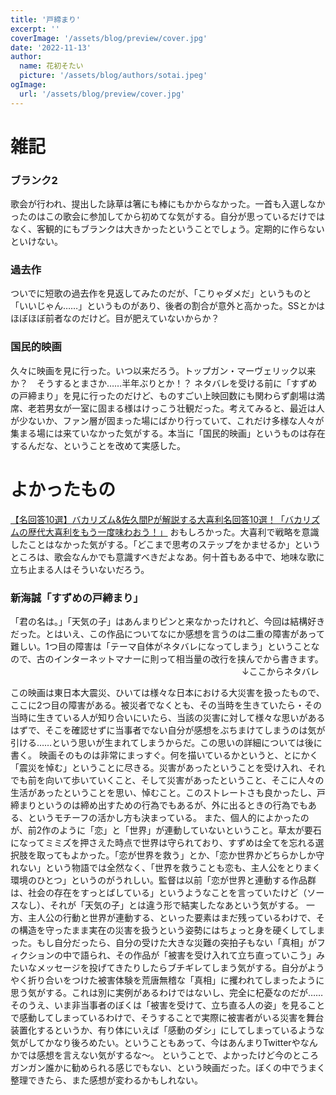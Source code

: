 ```yaml
---
title: '戸締まり'
excerpt: ''
coverImage: '/assets/blog/preview/cover.jpg'
date: '2022-11-13'
author:
  name: 花初そたい
  picture: '/assets/blog/authors/sotai.jpeg'
ogImage:
  url: '/assets/blog/preview/cover.jpg'
---
```

# 雑記
### ブランク2
歌会が行われ、提出した詠草は箸にも棒にもかからなかった。一首も入選しなかったのはこの歌会に参加してから初めてな気がする。自分が思っているだけではなく、客観的にもブランクは大きかったということでしょう。定期的に作らないといけない。

### 過去作
ついでに短歌の過去作を見返してみたのだが、「こりゃダメだ」というものと「いいじゃん……」というものがあり、後者の割合が意外と高かった。SSとかはほぼほぼ前者なのだけど。目が肥えていないからか？

### 国民的映画
久々に映画を見に行った。いつ以来だろう。トップガン・マーヴェリック以来か？　そうするとまさか……半年ぶりとか！？
ネタバレを受ける前に「すずめの戸締まり」を見に行ったのだけど、ものすごい上映回数にも関わらず劇場は満席、老若男女が一室に固まる様はけっこう壮観だった。考えてみると、最近は人が少ないか、ファン層が固まった場にばかり行っていて、これだけ多様な人々が集まる場には来ていなかった気がする。本当に「国民的映画」というものは存在するんだな、ということを改めて実感した。

# よかったもの
[【名回答10選】バカリズム&佐久間Pが解説する大喜利名回答10選！「バカリズムの歴代大喜利をもう一度味わおう！」](https://youtu.be/vzVd8oUnAKg)
おもしろかった。大喜利で戦略を意識したことはなかった気がする。「どこまで思考のステップをかませるか」というところは、歌会なんかでも意識すべきだよなあ。何十首もある中で、地味な歌に立ち止まる人はそういないだろう。

### 新海誠「すずめの戸締まり」
「君の名は。」「天気の子」はあんまりピンと来なかったけれど、今回は結構好きだった。とはいえ、この作品についてなにか感想を言うのは二重の障害があって難しい。1つ目の障害は「テーマ自体がネタバレになってしまう」ということなので、古のインターネットマナーに則って相当量の改行を挟んでから書きます。
ㅤ
ㅤ
ㅤ
ㅤ
ㅤ
ㅤ
ㅤ
ㅤ
ㅤ
ㅤ
ㅤ
ㅤ
ㅤ
ㅤ
ㅤ
ㅤ
ㅤ
ㅤ
ㅤ
ㅤ
ㅤ
ㅤ
↓ここからネタバレ

この映画は東日本大震災、ひいては様々な日本における大災害を扱ったもので、ここに2つ目の障害がある。被災者でなくとも、その当時を生きていたら・その当時に生きている人が知り合いにいたら、当該の災害に対して様々な思いがあるはずで、そこを確認せずに当事者でない自分が感想をぶちまけてしまうのは気が引ける……という思いが生まれてしまうからだ。この思いの詳細については後に書く。
映画そのものは非常にまっすぐ。何を描いているかというと、とにかく「震災を悼む」ということに尽きる。災害があったということを受け入れ、それでも前を向いて歩いていくこと、そして災害があったということ、そこに人々の生活があったということを思い、悼むこと。このストレートさも良かったし、戸締まりというのは締め出すための行為でもあるが、外に出るときの行為でもある、というモチーフの活かし方も決まっている。
また、個人的によかったのが、前2作のように「恋」と「世界」が連動していないということ。草太が要石になってミミズを押さえた時点で世界は守られており、すずめは全てを忘れる選択肢を取ってもよかった。「恋が世界を救う」とか、「恋か世界かどちらかしか守れない」という物語では全然なく、「世界を救うことも恋も、主人公をとりまく環境のひとつ」というのがうれしい。監督は以前「恋が世界と連動する作品群は、社会の存在をすっとばしている」というようなことを言っていたけど（ソースなし）、それが「天気の子」とは違う形で結実したなあという気がする。
一方、主人公の行動と世界が連動する、といった要素はまだ残っているわけで、その構造を守ったまま実在の災害を扱うという姿勢にはちょっと身を硬くしてしまった。もし自分だったら、自分の受けた大きな災難の突拍子もない「真相」がフィクションの中で語られ、その作品が「被害を受け入れて立ち直っていこう」みたいなメッセージを投げてきたりしたらブチギレてしまう気がする。自分がようやく折り合いをつけた被害体験を荒唐無稽な「真相」に攫われてしまったように思う気がする。これは別に実例があるわけではないし、完全に杞憂なのだが……　そのうえ、いま非当事者のぼくは「被害を受けて、立ち直る人の姿」を見ることで感動してしまっているわけで、そうすることで実際に被害者がいる災害を舞台装置化するというか、有り体にいえば「感動のダシ」にしてしまっているような気がしてかなり後ろめたい。ということもあって、今はあんまりTwitterやなんかでは感想を言えない気がするな～。
ということで、よかったけど今のところガンガン誰かに勧められる感じでもない、という映画だった。ぼくの中でうまく整理できたら、また感想が変わるかもしれない。
